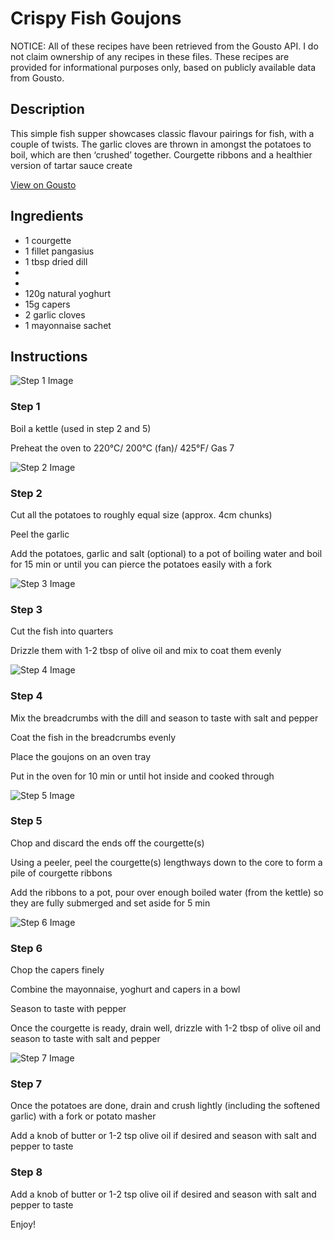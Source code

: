 # Crispy Fish Goujons

NOTICE: All of these recipes have been retrieved from the Gousto API. I do not claim ownership of any recipes in these files. These recipes are provided for informational purposes only, based on publicly available data from Gousto.

## Description

This simple fish supper showcases classic flavour pairings for fish, with a couple of twists. The garlic cloves are thrown in amongst the potatoes to boil, which are then ‘crushed’ together. Courgette ribbons and a healthier version of tartar sauce create

[View on Gousto](https://www.gousto.co.uk/recipes/cookbook/crispy-fish-goujons)

## Ingredients

- 1 courgette
- 1 fillet pangasius
- 1 tbsp dried dill
- 
- 
- 120g natural yoghurt
- 15g capers
- 2 garlic cloves
- 1 mayonnaise sachet

## Instructions

![Step 1 Image](https://production-media.gousto.co.uk/cms/recipe-step-image/290.-step-1-x200.jpg)

### Step 1

Boil a kettle (used in step 2 and 5)


Preheat the oven to 220&deg;C/ 200&deg;C (fan)/ 425&deg;F/ Gas 7

![Step 2 Image](https://production-media.gousto.co.uk/cms/recipe-step-image/290.-step2-x200.jpg)

### Step 2

Cut all the potatoes to roughly equal size (approx. 4cm chunks)


Peel the garlic


Add the potatoes, garlic and salt (optional) to a pot of boiling water and boil for 15 min or until you can pierce the potatoes easily with a fork&nbsp;

![Step 3 Image](https://production-media.gousto.co.uk/cms/recipe-step-image/290.-step3-x200.jpg)

### Step 3

Cut the fish into quarters


Drizzle them with 1-2 tbsp of olive oil and mix to coat them evenly

![Step 4 Image](https://production-media.gousto.co.uk/cms/recipe-step-image/290.-step4-x200.jpg)

### Step 4

Mix the breadcrumbs with the dill and season to taste with salt and pepper


Coat the fish in the breadcrumbs evenly


Place the goujons on an oven tray


Put in the oven for 10 min or until hot inside and cooked through

![Step 5 Image](https://production-media.gousto.co.uk/cms/recipe-step-image/290.-step5-x200.jpg)

### Step 5

Chop and discard the ends off the courgette<span class="text-danger">(s)</span>


Using a peeler, peel the courgette<span class="text-danger">(s)</span> lengthways down to the core to form a pile of courgette ribbons


Add the ribbons to a pot, pour over enough boiled water (from the kettle) so they are fully submerged and set aside for 5 min

![Step 6 Image](https://production-media.gousto.co.uk/cms/recipe-step-image/290.-step6-x200.jpg)

### Step 6

Chop the capers finely


Combine the mayonnaise, yoghurt and capers in a bowl


Season to taste with pepper


Once the courgette is ready, drain well, drizzle with 1-2 tbsp of olive oil and season to taste with salt and pepper

![Step 7 Image](https://production-media.gousto.co.uk/cms/recipe-step-image/290.-step7-x200.jpg)

### Step 7

Once the potatoes are done, drain and crush lightly (including the softened garlic) with a fork or potato masher


Add a knob of butter or 1-2 tsp olive oil if desired and season with salt and pepper to taste&nbsp;

### Step 8

Add a knob of butter or 1-2 tsp olive oil if desired and season with salt and pepper to taste


Enjoy!

